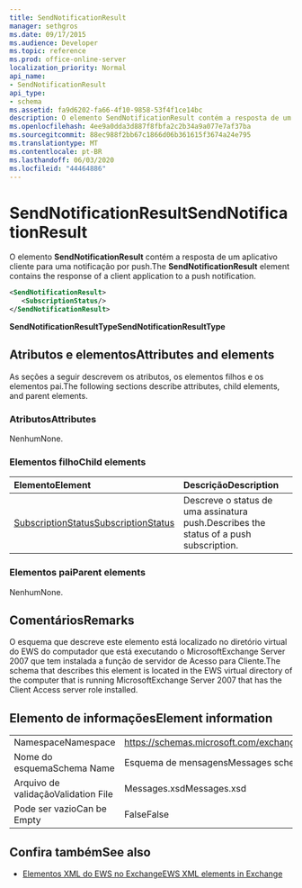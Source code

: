 ```yaml
---
title: SendNotificationResult
manager: sethgros
ms.date: 09/17/2015
ms.audience: Developer
ms.topic: reference
ms.prod: office-online-server
localization_priority: Normal
api_name:
- SendNotificationResult
api_type:
- schema
ms.assetid: fa9d6202-fa66-4f10-9858-53f4f1ce14bc
description: O elemento SendNotificationResult contém a resposta de um aplicativo cliente para uma notificação por push.
ms.openlocfilehash: 4ee9a0dda3d887f8fbfa2c2b34a9a077e7af37ba
ms.sourcegitcommit: 88ec988f2bb67c1866d06b361615f3674a24e795
ms.translationtype: MT
ms.contentlocale: pt-BR
ms.lasthandoff: 06/03/2020
ms.locfileid: "44464886"
---
```

# <a name="sendnotificationresult"></a><span data-ttu-id="5c403-103">SendNotificationResult</span><span class="sxs-lookup"><span data-stu-id="5c403-103">SendNotificationResult</span></span>

<span data-ttu-id="5c403-104">O elemento **SendNotificationResult** contém a resposta de um aplicativo cliente para uma notificação por push.</span><span class="sxs-lookup"><span data-stu-id="5c403-104">The **SendNotificationResult** element contains the response of a client application to a push notification.</span></span> 
  
```xml
<SendNotificationResult>
   <SubscriptionStatus/>
</SendNotificationResult>
```

 <span data-ttu-id="5c403-105">**SendNotificationResultType**</span><span class="sxs-lookup"><span data-stu-id="5c403-105">**SendNotificationResultType**</span></span>
## <a name="attributes-and-elements"></a><span data-ttu-id="5c403-106">Atributos e elementos</span><span class="sxs-lookup"><span data-stu-id="5c403-106">Attributes and elements</span></span>

<span data-ttu-id="5c403-107">As seções a seguir descrevem os atributos, os elementos filhos e os elementos pai.</span><span class="sxs-lookup"><span data-stu-id="5c403-107">The following sections describe attributes, child elements, and parent elements.</span></span>
  
### <a name="attributes"></a><span data-ttu-id="5c403-108">Atributos</span><span class="sxs-lookup"><span data-stu-id="5c403-108">Attributes</span></span>

<span data-ttu-id="5c403-109">Nenhum</span><span class="sxs-lookup"><span data-stu-id="5c403-109">None.</span></span>
  
### <a name="child-elements"></a><span data-ttu-id="5c403-110">Elementos filho</span><span class="sxs-lookup"><span data-stu-id="5c403-110">Child elements</span></span>

|<span data-ttu-id="5c403-111">**Elemento**</span><span class="sxs-lookup"><span data-stu-id="5c403-111">**Element**</span></span>|<span data-ttu-id="5c403-112">**Descrição**</span><span class="sxs-lookup"><span data-stu-id="5c403-112">**Description**</span></span>|
|:-----|:-----|
|[<span data-ttu-id="5c403-113">SubscriptionStatus</span><span class="sxs-lookup"><span data-stu-id="5c403-113">SubscriptionStatus</span></span>](subscriptionstatus.md) <br/> |<span data-ttu-id="5c403-114">Descreve o status de uma assinatura push.</span><span class="sxs-lookup"><span data-stu-id="5c403-114">Describes the status of a push subscription.</span></span>  <br/> |
   
### <a name="parent-elements"></a><span data-ttu-id="5c403-115">Elementos pai</span><span class="sxs-lookup"><span data-stu-id="5c403-115">Parent elements</span></span>

<span data-ttu-id="5c403-116">Nenhum</span><span class="sxs-lookup"><span data-stu-id="5c403-116">None.</span></span>
  
## <a name="remarks"></a><span data-ttu-id="5c403-117">Comentários</span><span class="sxs-lookup"><span data-stu-id="5c403-117">Remarks</span></span>

<span data-ttu-id="5c403-118">O esquema que descreve este elemento está localizado no diretório virtual do EWS do computador que está executando o MicrosoftExchange Server 2007 que tem instalada a função de servidor de Acesso para Cliente.</span><span class="sxs-lookup"><span data-stu-id="5c403-118">The schema that describes this element is located in the EWS virtual directory of the computer that is running MicrosoftExchange Server 2007 that has the Client Access server role installed.</span></span>
  
## <a name="element-information"></a><span data-ttu-id="5c403-119">Elemento de informações</span><span class="sxs-lookup"><span data-stu-id="5c403-119">Element information</span></span>

|||
|:-----|:-----|
|<span data-ttu-id="5c403-120">Namespace</span><span class="sxs-lookup"><span data-stu-id="5c403-120">Namespace</span></span>  <br/> |https://schemas.microsoft.com/exchange/services/2006/messages  <br/> |
|<span data-ttu-id="5c403-121">Nome do esquema</span><span class="sxs-lookup"><span data-stu-id="5c403-121">Schema Name</span></span>  <br/> |<span data-ttu-id="5c403-122">Esquema de mensagens</span><span class="sxs-lookup"><span data-stu-id="5c403-122">Messages schema</span></span>  <br/> |
|<span data-ttu-id="5c403-123">Arquivo de validação</span><span class="sxs-lookup"><span data-stu-id="5c403-123">Validation File</span></span>  <br/> |<span data-ttu-id="5c403-124">Messages.xsd</span><span class="sxs-lookup"><span data-stu-id="5c403-124">Messages.xsd</span></span>  <br/> |
|<span data-ttu-id="5c403-125">Pode ser vazio</span><span class="sxs-lookup"><span data-stu-id="5c403-125">Can be Empty</span></span>  <br/> |<span data-ttu-id="5c403-126">False</span><span class="sxs-lookup"><span data-stu-id="5c403-126">False</span></span>  <br/> |
   
## <a name="see-also"></a><span data-ttu-id="5c403-127">Confira também</span><span class="sxs-lookup"><span data-stu-id="5c403-127">See also</span></span>



- [<span data-ttu-id="5c403-128">Elementos XML do EWS no Exchange</span><span class="sxs-lookup"><span data-stu-id="5c403-128">EWS XML elements in Exchange</span></span>](ews-xml-elements-in-exchange.md)

